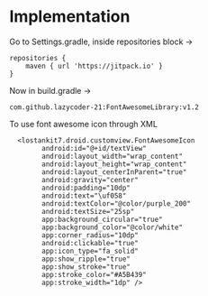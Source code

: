 # Implementation
Go to Settings.gradle, inside repositories block -> <br/>
```
repositories {  
    maven { url 'https://jitpack.io' }
}
```

Now in build.gradle -> <br/>
```
com.github.lazycoder-21:FontAwesomeLibrary:v1.2
```

To use font awesome icon through XML 

```
  <lostankit7.droid.customview.FontAwesomeIcon
        android:id="@+id/textView"
        android:layout_width="wrap_content"
        android:layout_height="wrap_content"
        android:layout_centerInParent="true"
        android:gravity="center"
        android:padding="10dp"
        android:text="\uf058"
        android:textColor="@color/purple_200"
        android:textSize="25sp"
        app:background_circular="true"
        app:background_color="@color/white"
        app:corner_radius="10dp"
        android:clickable="true"
        app:icon_type="fa_solid"
        app:show_ripple="true"
        app:show_stroke="true"
        app:stroke_color="#A5B439"
        app:stroke_width="1dp" />

```
